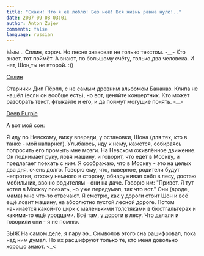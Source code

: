 ```yaml
---
title: "Скажи! Что я её люблю! Без неё! Вся жизнь равна нулю!.."
date: 2007-09-08 03:01
author: Anton Zujev
comments: false
language: russian
---
```


Ыыы... Сплин, короч. Но песня знаковая не только текстом. -__- Кто знает, тот поймёт. А знают, по большому счёту, только два человека. И нет, Шон,ты не второй. :))

<div class="fotorama" data-width="100%" data-allowfullscreen="native">
  <a href="http://youtube.com/watch?v=zK3fIHbs8Wk">Сплин</a>
</div>

Старички Дип Пёрпл, с не самым древним альбомом Бананаз. Клипа не нашёл (если он вообще есть), но вот, ценяйте концертник. Кто может разобрать текст, фтыкайте и его, и да поймут могущие понять. -__-

<div class="fotorama" data-width="100%" data-allowfullscreen="native">
  <a href="http://youtube.com/watch?v=CulFlBOXv9E">Deep Purple</a>
</div>

А вот мой сон:

Я иду по Невскому, вижу впереди, у остановки, Шона (для тех, кто в танке - мой напарнег). Улыбаюсь, иду к нему, кажется, собираясь попросить его промыть мне мозги. На Невском оживлённое движение. Он поднимает руку, ловя машину, и говорит, что едет в Москву, и предлагает поехать с ним. Я соображаю, что в Москву - это на целых два дня, очень долго. Говорю ему, что, наверное, родители будут непротив, отхожу немного в сторону, обнаруживая себя в лесу, достаю мобильник, звоню родителям - они на даче. Говорю им: "Привет. Я тут хотел в Москву поехать, но уже передумал, так что вот." Они (вроде, мама) мне что-то отвечают. Я смотрю, как у дороги стоит Шон и всё ещё ловит машину, на абсолютно пустой лесной дороге. Потом начинается какой-то цирк с маленькими толстяками в бюстгальтерах и какими-то ещё уродцами. Всё там, у дороги в лесу. Что делали и говорили они - я не помню.

ЗЫЖ На самом деле, я пару ээ.. Символов этого сна рашифровал, пока над ним думал. Но их расшифруют только те, кто меня довольно хорошо знают. <_<